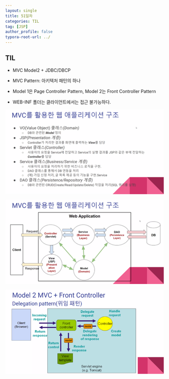 ```yaml
---
layout: single
title: 51일차
categories: TIL
tag: [JSP]
author_profile: false
typora-root-url: ../
---
```


## TIL

* MVC Model2 + JDBC/DBCP 

* MVC Pattern: 아키텍처 패턴의 하나

* Model 1은 Page Controller Pattern, Model 2는 Front Controller Pattern
* WEB-INF 폴더는 클라이언트에서는 접근 불가능하다.



![mvc](../images/2022-01-12-til51/mvc2.png)

![mvc](../images/2022-01-12-til51/mvc1.png)

![delegation](../images/2022-01-12-til51/delegation.png)

